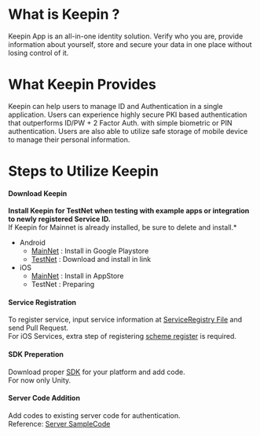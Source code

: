 # What is Keepin ?

Keepin App is an all-in-one identity solution. Verify who you are, provide information about yourself, store and secure your data in one place without losing control of it.




# What Keepin Provides

Keepin can help users to manage ID and Authentication in a single application. Users can experience highly secure  PKI based authentication that outperforms ID/PW + 2 Factor Auth. with simple biometric or PIN authentication. Users are also able to utilize safe storage of mobile device to manage their personal information.



# Steps to Utilize Keepin
#### Download Keepin

**Install Keepin for TestNet when testing with example apps or integration to newly registered Service ID.**  
If Keepin for Mainnet is already installed, be sure to delete and install.*

* Android
  * [MainNet](https://play.google.com/store/apps/details?id=com.coinplug.metadium) : Install in Google Playstore
  * [TestNet](app/testnet/keepin_1.2.2_testnet.apk) : Download and install in link
* iOS
  * [MainNet](https://itunes.apple.com/app//id1452993752?mt=8) : Install in AppStore
  * TestNet : Preparing

#### Service Registration
To register service, input service information at [ServiceRegistry File](service_registry.md#service-infomaton) and send Pull Request.  
For iOS Services, extra step of registering [scheme register](service_registry.md#ios-pre-register-scheme) is required.

#### SDK Preperation
Download proper [SDK](prepare_sdk.md) for your platform and add code.  
For now only Unity.


#### Server Code Addition
Add codes to existing server code for authentication.  
Reference: [Server SampleCode](server_side_usage.md)
